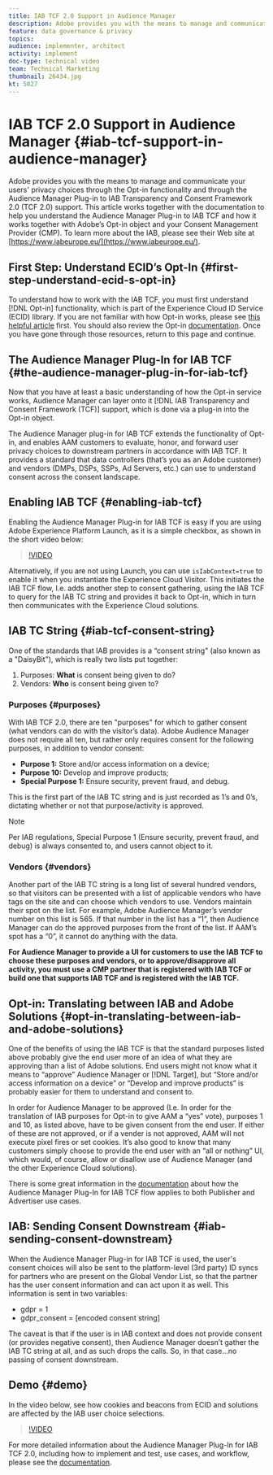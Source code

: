 ```yaml
---
title: IAB TCF 2.0 Support in Audience Manager
description: Adobe provides you with the means to manage and communicate your users' privacy choices through the Opt-in functionality and through the Audience Manager Plug-in to IAB Transparency and Consent Framework 2.0 (TCF 2.0) support. This article works together with the documentation to help you understand the Audience Manager Plug-in to IAB TCF and how it works together with Adobe’s Opt-in object and your Consent Management Provider (CMP).
feature: data governance & privacy
topics: 
audience: implementer, architect
activity: implement
doc-type: technical video
team: Technical Marketing
thumbnail: 26434.jpg
kt: 5027
---
```


# IAB TCF 2.0 Support in Audience Manager {#iab-tcf-support-in-audience-manager}

Adobe provides you with the means to manage and communicate your users' privacy choices through the Opt-in functionality and through the Audience Manager Plug-in to IAB Transparency and Consent Framework 2.0 (TCF 2.0) support. This article works together with the documentation to help you understand the Audience Manager Plug-in to IAB TCF and how it works together with Adobe’s Opt-in object and your Consent Management Provider (CMP). To learn more about the IAB, please see their Web site at [https://www.iabeurope.eu/](https://www.iabeurope.eu/).

## First Step: Understand ECID’s Opt-In {#first-step-understand-ecid-s-opt-in}

To understand how to work with the IAB TCF, you must first understand [!DNL Opt-in] functionality, which is part of the Experience Cloud ID Service (ECID) library. If you are not familiar with how Opt-in works, please see [this helpful article](https://docs.adobe.com/content/help/en/core-services-learn/tutorials/id-service/use-opt-in-to-control-experience-cloud-activities-based-on-user-consent.html) first. You should also review the Opt-in [documentation](https://docs.adobe.com/content/help/en/id-service/using/implementation/opt-in-service/optin-overview.html). Once you have gone through those resources, return to this page and continue.

## The Audience Manager Plug-In for IAB TCF {#the-audience-manager-plug-in-for-iab-tcf}

Now that you have at least a basic understanding of how the Opt-in service works, Audience Manager can layer onto it [!DNL IAB Transparency and Consent Framework (TCF)] support, which is done via a plug-in into the Opt-in object.

The Audience Manager plug-in for IAB TCF extends the functionality of Opt-in, and enables AAM customers to evaluate, honor, and forward user privacy choices to downstream partners in accordance with IAB TCF. It provides a standard that data controllers (that’s you as an Adobe customer) and vendors (DMPs, DSPs, SSPs, Ad Servers, etc.) can use to understand consent across the consent landscape.

## Enabling IAB TCF {#enabling-iab-tcf}

Enabling the Audience Manager Plug-in for IAB TCF is easy if you are using Adobe Experience Platform Launch, as it is a simple checkbox, as shown in the short video below:

>[!VIDEO](https://video.tv.adobe.com/v/26433/?quality=12)

Alternatively, if you are not using Launch, you can use `isIabContext=true` to enable it when you instantiate the Experience Cloud Visitor. This initiates the IAB TCF flow, I.e. adds another step to consent gathering, using the IAB TCF to query for the IAB TC string and provides it back to Opt-in, which in turn then communicates with the Experience Cloud solutions.

## IAB TC String {#iab-tcf-consent-string}

One of the standards that IAB provides is a “consent string" (also known as a "DaisyBit"), which is really two lists put together:

1. Purposes: **What** is consent being given to do?
1. Vendors: **Who** is consent being given to?

### Purposes {#purposes}

With IAB TCF 2.0, there are ten "purposes" for which to gather consent (what vendors can do with the visitor’s data). Adobe Audience Manager does not require all ten, but rather only requires consent for the following purposes, in addition to vendor consent:

* **Purpose 1:** Store and/or access information on a device;
* **Purpose 10:** Develop and improve products;
* **Special Purpose 1:** Ensure security, prevent fraud, and debug.

This is the first part of the IAB TC string and is just recorded as 1’s and 0’s, dictating whether or not that purpose/activity is approved.

>[!NOTE]
>
>Per IAB regulations, Special Purpose 1 (Ensure security, prevent fraud, and debug) is always consented to, and users cannot object to it.

### Vendors {#vendors}

Another part of the IAB TC string is a long list of several hundred vendors, so that visitors can be presented with a list of applicable vendors who have tags on the site and can choose which vendors to use. Vendors maintain their spot on the list. For example, Adobe Audience Manager’s vendor number on this list is 565. If that number in the list has a “1”, then Audience Manager can do the approved purposes from the front of the list. If AAM’s spot has a “0”, it cannot do anything with the data.

**For Audience Manager to provide a UI for customers to use the IAB TCF to choose these purposes and vendors, or to approve/disapprove all activity, you must use a CMP partner that is registered with IAB TCF or build one that supports IAB TCF and is registered with the IAB TCF.**

## Opt-in: Translating between IAB and Adobe Solutions {#opt-in-translating-between-iab-and-adobe-solutions}

One of the benefits of using the IAB TCF is that the standard purposes listed above probably give the end user more of an idea of what they are approving than a list of Adobe solutions. End users might not know what it means to “approve” Audience Manager or [!DNL Target], but “Store and/or access information on a device” or “Develop and improve products” is probably easier for them to understand and consent to.

In order for Audience Manager to be approved (I.e. In order for the translation of IAB purposes for Opt-in to give AAM a “yes” vote), purposes 1 and 10, as listed above, have to be given consent from the end user. If either of these are not approved, or if a vender is not approved, AAM will not execute pixel fires or set cookies. It’s also good to know that many customers simply choose to provide the end user with an “all or nothing” UI, which would, of course, allow or disallow use of Audience Manager (and the other Experience Cloud solutions).

There is some great information in the [documentation](https://marketing.adobe.com/resources/help/en_US/aam/aam-iab-plugin.html) about how the Audience Manager Plug-In for IAB TCF flow applies to both Publisher and Advertiser use cases.

## IAB: Sending Consent Downstream {#iab-sending-consent-downstream}

When the Audience Manager Plug-in for IAB TCF is used, the user's consent choices will also be sent to the platform-level (3rd party) ID syncs for partners who are present on the Global Vendor List, so that the partner has the user consent information and can act upon it as well. This information is sent in two variables:

* gdpr = 1
* gdpr_consent = [encoded consent string]
  
The caveat is that if the user is in IAB context and does not provide consent (or provides negative consent), then Audience Manager doesn’t gather the IAB TC string at all, and as such drops the calls. So, in that case…no passing of consent downstream.

## Demo {#demo}

In the video below, see how cookies and beacons from ECID and solutions are affected by the IAB user choice selections.

>[!VIDEO](https://video.tv.adobe.com/v/26434/?quality=12)

For more detailed information about the Audience Manager Plug-In for IAB TCF 2.0, including how to implement and test, use cases, and workflow, please see the [documentation](https://docs.adobe.com/content/help/en/audience-manager/user-guide/overview/data-privacy/consent-management/aam-iab-plugin.html).
